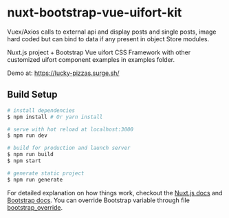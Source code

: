 # nuxt-bootstrap-vue-uifort-kit
Vuex/Axios calls to external api and display posts and single posts, image hard coded but can bind to data if any present in object
Store modules.

Nuxt.js project + Bootstrap Vue uifort CSS Framework with other customized uifort component examples in examples folder.

Demo at: https://lucky-pizzas.surge.sh/

## Build Setup

``` bash
# install dependencies
$ npm install # Or yarn install

# serve with hot reload at localhost:3000
$ npm run dev

# build for production and launch server
$ npm run build
$ npm start

# generate static project
$ npm run generate
```

For detailed explanation on how things work, checkout the [Nuxt.js docs](https://github.com/nuxt/nuxt.js) and [Bootstrap docs](https://getbootstrap.com/).
You can override Bootstrap variable through file [bootstrap_override](./assets/scss/_bootstrap_override.scss).


